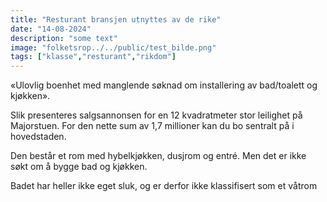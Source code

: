 ```yaml
---
title: "Resturant bransjen utnyttes av de rike"
date: "14-08-2024"
description: "some text"
image: "folketsrop../../public/test_bilde.png"
tags: ["klasse","resturant","rikdom"]
---
```

«Ulovlig boenhet med manglende søknad om installering av bad/toalett og kjøkken».

Slik presenteres salgsannonsen for en 12 kvadratmeter stor leilighet på Majorstuen. For den nette sum av 1,7 millioner kan du bo sentralt på i hovedstaden.

Den består et rom med hybelkjøkken, dusjrom og entré. Men det er ikke søkt om å bygge bad og kjøkken.

Badet har heller ikke eget sluk, og er derfor ikke klassifisert som et våtrom
